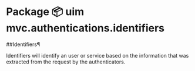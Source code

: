 # Package 📦 uim mvc.authentications.identifiers
##Identifiers¶

Identifiers will identify an user or service based on the information that was extracted from the request by the authenticators.
